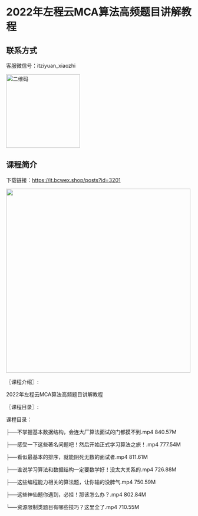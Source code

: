 # 2022年左程云MCA算法高频题目讲解教程

## 联系方式

客服微信号：itziyuan_xiaozhi

<img src="https://ziyuanyun.oss-cn-guangzhou.aliyuncs.com/common/20240614073449/666b82192834a.jpg" width="200" height="200" alt="二维码">

## 课程简介

下载链接：https://it.bcwex.shop/posts?id=3201

<img src="https://ziyuanyun.oss-cn-guangzhou.aliyuncs.com/yun/20240515185042/664493823bb1a.jpg" width="500" alt="">

  〖课程介绍〗:

 2022年左程云MCA算法高频题目讲解教程

 〖课程目录〗:

 课程目录：

 ├──不掌握基本数据结构，会连大厂算法面试的门都摸不到.mp4 840.57M

 ├──感受一下这些著名问题吧！然后开始正式学习算法之旅！.mp4 777.54M

 ├──看似最基本的排序，就能阴死无数的面试者.mp4 811.61M

 ├──谁说学习算法和数据结构一定要数学好！没太大关系的.mp4 726.88M

 ├──这些编程能力相关的算法题，让你输的没脾气.mp4 750.59M

 ├──这些神仙题你遇到，必挂！那该怎么办？.mp4 802.84M

 └──资源限制类题目有哪些技巧？这里全了.mp4 710.55M

  